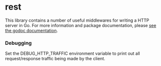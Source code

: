 # rest

This library contains a number of useful middlewares for writing a HTTP server
in Go. For more information and package documentation, please [see the godoc
documentation][gddo].

### Debugging

Set the DEBUG_HTTP_TRAFFIC environment variable to print out all
request/response traffic being made by the client.

[gddo]: https://godoc.org/github.com/kevinburke/rest
